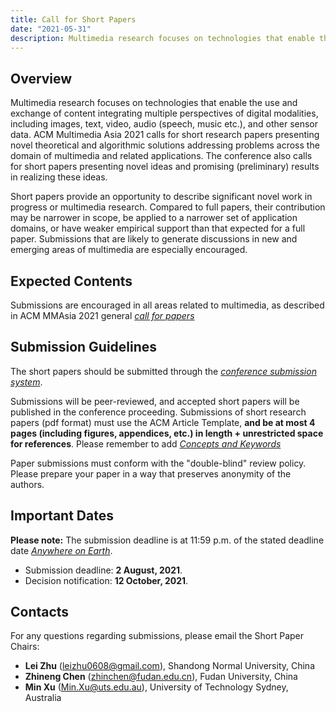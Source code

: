 ```yaml
---
title: Call for Short Papers
date: "2021-05-31"
description: Multimedia research focuses on technologies that enable the use and exchange 
---
```


## Overview

Multimedia research focuses on technologies that enable the use and exchange of content integrating multiple perspectives of digital modalities, including images, text, video, audio (speech, music etc.), and other sensor data. ACM Multimedia Asia 2021 calls for short research papers presenting novel theoretical and algorithmic solutions addressing problems across the domain of multimedia and related applications. The conference also calls for short papers presenting novel ideas and promising (preliminary) results in realizing these ideas.

Short papers provide an opportunity to describe significant novel work in progress or multimedia research. Compared to full papers, their contribution may be narrower in scope, be applied to a narrower set of application domains, or have weaker empirical support than that expected for a full paper. Submissions that are likely to generate discussions in new and emerging areas of multimedia are especially encouraged.


## Expected Contents

Submissions are encouraged in all areas related to multimedia, as described in ACM MMAsia 2021 general [*call for papers*](https://mmasia2021.uqcloud.net/?page_id=84)

## Submission Guidelines
The short papers should be submitted through the [*conference submission system*](https://cmt3.research.microsoft.com/MMASIA2021/).

Submissions will be peer-reviewed, and accepted short papers will be published in the conference proceeding. Submissions of short research papers (pdf format) must use the ACM Article Template, **and be at most 4 pages (including figures, appendices, etc.) in length + unrestricted space for references**. Please remember to add [*Concepts and Keywords*](https://www.acm.org/publications/proceedings-template)

Paper submissions must conform with the "double-blind" review policy. Please prepare your paper in a way that preserves anonymity of the authors.

## Important Dates

**Please note:** The submission deadline is at 11:59 p.m. of the stated deadline date [*Anywhere on Earth*](https://www.timeanddate.com/time/zones/aoe).

- Submission deadline: **2 August, 2021**.
- Decision notification: **12 October, 2021**.

## Contacts

For any questions regarding submissions, please email the Short Paper Chairs: 

- **Lei Zhu** (leizhu0608@gmail.com), Shandong Normal University, China
- **Zhineng Chen** (zhinchen@fudan.edu.cn), Fudan University, China
- **Min Xu** (Min.Xu@uts.edu.au), University of Technology Sydney, Australia

